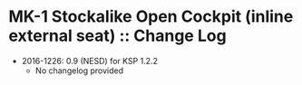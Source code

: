 # MK-1 Stockalike Open Cockpit (inline external seat) :: Change Log

* 2016-1226: 0.9 (NESD) for KSP 1.2.2
	+ No changelog provided

